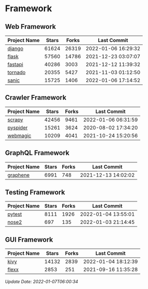 # Framework

## Web Framework
| Project Name | Stars | Forks | Last Commit |
| ------------ | ----- | ----- | ----------- |
| [django](https://github.com/django/django) | 61624 | 26319 | 2022-01-06 16:29:32 |
| [flask](https://github.com/pallets/flask) | 57560 | 14786 | 2021-12-23 03:07:07 |
| [fastapi](https://github.com/tiangolo/fastapi) | 40286 | 3003 | 2021-12-12 11:39:32 |
| [tornado](https://github.com/tornadoweb/tornado) | 20355 | 5427 | 2021-11-03 01:12:50 |
| [sanic](https://github.com/sanic-org/sanic) | 15725 | 1406 | 2022-01-06 17:14:52 |

## Crawler Framework
| Project Name | Stars | Forks | Last Commit |
| ------------ | ----- | ----- | ----------- |
| [scrapy](https://github.com/scrapy/scrapy) | 42456 | 9461 | 2022-01-06 06:31:59 |
| [pyspider](https://github.com/binux/pyspider) | 15261 | 3624 | 2020-08-02 17:34:20 |
| [webmagic](https://github.com/code4craft/webmagic) | 10209 | 4041 | 2021-10-24 15:20:56 |

## GraphQL Framework
| Project Name | Stars | Forks | Last Commit |
| ------------ | ----- | ----- | ----------- |
| [graphene](https://github.com/graphql-python/graphene) | 6991 | 748 | 2021-12-13 14:02:02 |

## Testing Framework
| Project Name | Stars | Forks | Last Commit |
| ------------ | ----- | ----- | ----------- |
| [pytest](https://github.com/pytest-dev/pytest) | 8111 | 1926 | 2022-01-04 13:55:01 |
| [nose2](https://github.com/nose-devs/nose2) | 697 | 135 | 2022-01-03 21:14:45 |

## GUI Framework
| Project Name | Stars | Forks | Last Commit |
| ------------ | ----- | ----- | ----------- |
| [kivy](https://github.com/kivy/kivy) | 14132 | 2839 | 2022-01-04 18:12:39 |
| [flexx](https://github.com/flexxui/flexx) | 2853 | 251 | 2021-09-16 11:35:28 |

*Update Date: 2022-01-07T06:00:34*
